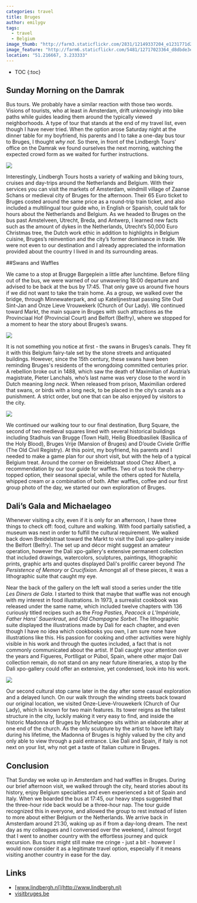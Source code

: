 ```yaml
---
categories: travel
title: Bruges
author: emilygv
tags:
  - travel
  - Belgium
image_thumb: "http://farm3.staticflickr.com/2831/12149337204_e1231771d2_s.jpg"
image_feature: "http://farm6.staticflickr.com/5481/12717023364_d8dbde3e56_o.jpg"
location: "51.216667, 3.233333"
---
```


* TOC
{:toc}

## Sunday Morning on the Damrak

Bus tours. We probably have a similar reaction with those two words. Visions of tourists, who at least in Amsterdam, drift unknowingly into bike paths while guides leading them around the typically viewed neighborhoods. A type of tour that stands at the end of my travel list, even though I have never tried. When the option arose Saturday night at the dinner table for my boyfriend, his parents and I to take a one-day bus tour to Bruges, I thought *why not*. So there, in front of the Lindbergh Tours’ office on the Damrak we found ourselves the next morning, watching the expected crowd form as we waited for further instructions.

![](http://farm6.staticflickr.com/5508/12149587606_7c2ae216a9.jpg)

Interestingly, Lindbergh Tours hosts a variety of walking and biking tours, cruises and day-trips around the Netherlands and Belgium. With their services you can visit the markets of Amsterdam, windmill village of Zaanse Schans or medieval city of Bruges for the afternoon. Their 65 Euro ticket to Bruges costed around the same price as a round-trip train ticket, and also included a multilingual tour guide who, in English or Spanish, could talk for hours about the Netherlands and Belgium. As we headed to Bruges on the bus past Amstelveen, Utrecht, Breda, and Antwerp, I learned new facts such as the amount of dykes in the Netherlands, Utrecht’s 50,000 Euro Christmas tree, the Dutch work ethic in addition to highlights in Belgium cuisine, Bruges’s reinvention and the city’s former dominance in trade. We were not even to our destination and I already appreciated the information provided about the country I lived in and its surrounding areas.

##Swans and Waffles

We came to a stop at Brugge Bargeplein a little after lunchtime. Before filing out of the bus, we were warned of our unwavering 18:00 departure and advised to be back at the bus by 17:45. That only gave us around five hours if we did not want to take the train home. As a group, we walked over the bridge, through Minnewaterpark, and up Katelijnestraat passing Site Oud Sint-Jan and Onze Lieve Vrouwekerk (Church of Our Lady). We continued toward Markt, the main square in Bruges with such attractions as the Provinciaal Hof (Provincial Court) and Belfort (Belfry), where we stopped for a moment to hear the story about Bruges’s swans.

![](http://farm3.staticflickr.com/2831/12149337204_e1231771d2_z.jpg)

It is not something you notice at first - the swans in Bruges’s canals. They fit it with this Belgium fairy-tale set by the stone streets and antiquated buildings. However, since the 15th century, these swans have been reminding Bruges's residents of the wrongdoing committed centuries prior. A rebellion broke out in 1488, which saw the death of Maximilian of Austria’s magistrate, Pieter Lanchals, who’s last name was very close to the word in Dutch meaning *long neck*. When released from prison, Maximilian ordered that swans, or birds with a long neck, to be placed in the city’s canals as a punishment. A strict order, but one that can be also enjoyed by visitors to the city.

![](http://farm4.staticflickr.com/3804/12149178753_fd69a5388d_z.jpg)

We continued our walking tour to our final destination, Burg Square, the second of two medieval squares lined with several historical buildings including Stadhuis van Brugge (Town Hall), Heilig Bloedbasiliek (Basilica of the Holy Blood), Bruges Vrije (Mansion of Bruges) and D’oude Civiele Griffie (The Old Civil Registry). At this point, my boyfriend, his parents and I needed to make a game plan for our short visit, but with the help of a typical Belgium treat. Around the corner on Breidelstraat stood Chez Albert, a recommendation by our tour guide for waffles. Two of us took the cherry-topped option, their seasonal special, while the others opted for Nutella, whipped cream or a combination of both. After waffles, coffee and our first group photo of the day, we started our own exploration of Bruges.

## Dali’s Gala and Michaelageo

Whenever visiting a city, even if it is only for an afternoon, I have three things to check off: food, culture and walking. With food partially satisfied, a museum was next in order to fulfill the cultural requirement. We walked back down Breidelstraat toward the Markt to visit the Dali xpo-gallery inside the Belfort (Belfry). The set up and décor might suggest an amateur operation, however the Dali xpo-gallery's extensive permanent collection that included drawings, watercolors, sculptures, paintings, lithographic prints, graphic arts and quotes displayed Dali's prolific career beyond *The Persistence of Memory* or *Crucifixion*. Amongst all of these pieces, it was a lithographic suite that caught my eye.

Near the back of the gallery on the left wall stood a series under the title *Les Diners de Gala*. I started to think that maybe that waffle was not enough with my interest in food illustrations. In 1973, a surrealist cookbook was released under the same name, which included twelve chapters with 136 curiously titled recipes such as the *Frog Pasties*, *Peacock a L’Impériale*, *Father Hans’ Sauerkraut*, and *Old Champagne Sorbet*. The lithographic suite displayed the illustrations made by Dali for each chapter, and even though I have no idea which cookbooks you own, I am sure none have illustrations like this. His passion for cooking and other activities were highly visible in his work and through the quotes included, a fact that is not commonly communicated about the artist. If Dali caught your attention over the years and Figueres, Portlligat or Púbol, Spain, where other major Dali collection remain, do not stand on any near future itineraries, a stop by the Dali xpo-gallery could offer an extensive, yet condensed, look into his work.

![](http://farm6.staticflickr.com/5534/12149179973_fcd01f8688_z.jpg)

Our second cultural stop came later in the day after some casual exploration and a delayed lunch. On our walk through the winding streets back toward our original location, we visited Onze-Lieve-Vrouwekerk (Church of Our Lady), which is known for two main features. Its tower reigns as the tallest structure in the city, luckily making it very easy to find, and inside the historic Madonna of Bruges by Michelangeo sits within an elaborate alter at one end of the church. As the only sculpture by the artist to have left Italy during his lifetime, the Madonna of Bruges is highly valued by the city and only able to view through a paid entrance. Like Dali and Spain, if Italy is not next on your list, why not get a taste of Italian culture in Bruges.

## Conclusion

That Sunday we woke up in Amsterdam and had waffles in Bruges. During our brief afternoon visit, we walked through the city, heard stories about its history, enjoy Belgium specialties and even experienced a bit of Spain and Italy. When we boarded the bus at 17:45, our heavy steps suggested that the three-hour ride back would be a three-hour nap. The tour guide recognized this in everyone, and allowed the group to rest instead of listen to more about either Belgium or the Netherlands. We arrive back in Amsterdam around 21:30, waking up as if from a day-long dream. The next day as my colleagues and I conversed over the weekend, I almost forgot that I went to another country with the effortless journey and quick excursion. Bus tours might still make me cringe - just a bit - however I would now consider it as a legitimate travel option, especially if it means visiting another country in ease for the day.

## Links
- [www.lindbergh.nl](http://www.lindbergh.nl)
- [visitbruges.be](http://visitbruges.be)
